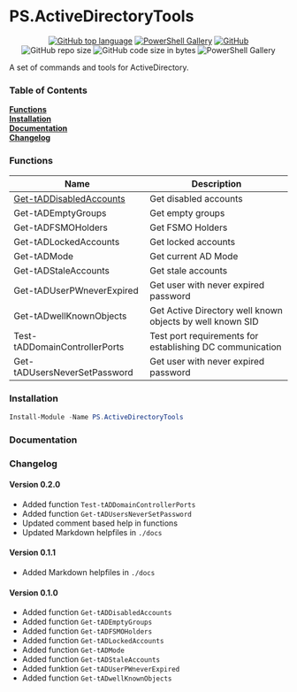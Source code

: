 # PS.ActiveDirectoryTools
<p align="center">
<a href="https://github.com/t0rsten/PS.ActiveDirectoryTools"><img alt="GitHub top language" src="https://img.shields.io/github/languages/top/t0rsten/PS.ActiveDirectoryTools"></a>
<a href="https://www.powershellgallery.com/packages/PS.ActiveDirectoryTools/"><img alt="PowerShell Gallery" src="https://img.shields.io/powershellgallery/v/PS.ActiveDirectoryTools"></a>
<a href="https://github.com/t0rsten/PS.ActiveDirectoryTools/blob/master/LICENSE"><img alt="GitHub" src="https://img.shields.io/github/license/t0rsten/PS.ActiveDirectoryTools"></a><br>
<img alt="GitHub repo size" src="https://img.shields.io/github/repo-size/t0rsten/PS.ActiveDirectoryTools">
<img alt="GitHub code size in bytes" src="https://img.shields.io/github/languages/code-size/t0rsten/PS.ActiveDirectoryTools">

<img alt="PowerShell Gallery" src="https://img.shields.io/powershellgallery/p/PS.ActiveDirectoryTools?color=blue">
</p>
A set of commands and tools for ActiveDirectory.

### Table of Contents
**[Functions](#functions)**<br>
**[Installation](#installation)**<br>
**[Documentation](#documentation)**<br>
**[Changelog](#changelog)**<br>

### Functions

| Name                          | Description                                               |
| ----------------------------- | --------------------------------------------------------- |
| [Get-tADDisabledAccounts](docs/Get-tADDisabledAccounts.md)       | Get disabled accounts                                     |
| Get-tADEmptyGroups            | Get empty groups                                          |
| Get-tADFSMOHolders            | Get FSMO Holders                                          |
| Get-tADLockedAccounts         | Get locked accounts                                       |
| Get-tADMode                   | Get current AD Mode                                       |
| Get-tADStaleAccounts          | Get stale accounts                                        |
| Get-tADUserPWneverExpired     | Get user with never expired password                      |
| Get-tADwellKnownObjects       | Get Active Directory well known objects by well known SID |
| Test-tADDomainControllerPorts | Test port requirements for establishing DC communication  |
| Get-tADUsersNeverSetPassword  | Get user with never expired password                      |


### Installation
```Powershell
Install-Module -Name PS.ActiveDirectoryTools
```
### Documentation

### Changelog
#### Version 0.2.0
  - Added function ```Test-tADDomainControllerPorts```
  - Added function ```Get-tADUsersNeverSetPassword```
  - Updated comment based help in functions
  - Updated Markdown helpfiles in ```./docs```

#### Version 0.1.1
  - Added Markdown helpfiles in ```./docs```

#### Version 0.1.0
  - Added function ```Get-tADDisabledAccounts```
  - Added function ```Get-tADEmptyGroups```
  - Added function ```Get-tADFSMOHolders```
  - Added function ```Get-tADLockedAccounts```
  - Added function ```Get-tADMode```
  - Added function ```Get-tADStaleAccounts```
  - Added funktion ```Get-tADUserPWneverExpired```
  - Added function ```Get-tADwellKnownObjects```